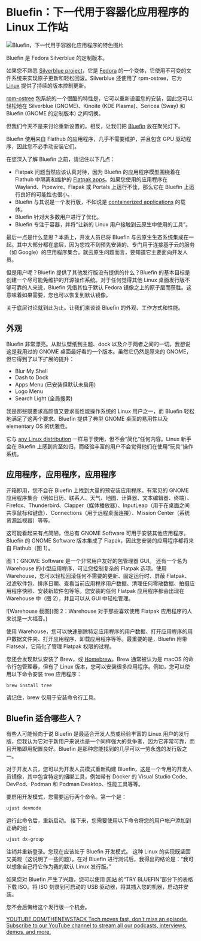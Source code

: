 # Bluefin：下一代用于容器化应用程序的 Linux 工作站

![Bluefin，下一代用于容器化应用程序的特色图片](https://cdn.thenewstack.io/media/2025/01/e437f290-bluefinhero-1024x695.jpg)

Bluefin 是 Fedora Silverblue 的定制版本。

如果您不熟悉 [Silverblue project](https://fedoraproject.org/atomic-desktops/silverblue/)，它是 [Fedora](https://thenewstack.io/fedora-41-offers-zippy-performance/) 的一个变体，它使用不可变的文件系统来实现原子更新和轻松回滚。Silverblue 还使用了 rpm-ostree，它为 [Linux](https://thenewstack.io/learning-linux-start-here/) 提供了持续的版本控制更新。

[rpm-ostree](https://coreos.github.io/rpm-ostree/) 包系统的一个很酷的特性是，它可以重新设置您的安装，因此您可以轻松地在 Silverblue (GNOME)、Kinoite (KDE Plasma)、Sericea (Sway) 和 Bluefin (GNOME 的定制版本) 之间切换。

但我们今天不是来讨论重新设置的。相反，让我们把 [Bluefin](https://projectbluefin.io/) 放在聚光灯下。

Bluefin 使用来自 Flathub 的应用程序，几乎不需要维护，并且包含 GPU 驱动程序，因此您不必手动安装它们。

在您深入了解 Bluefin 之前，请记住以下几点：

- Flatpak 问题当然应该认真对待，因为 Bluefin 的应用程序模型围绕着在 Flathub 中隔离和维护的 [Flatpak apps](https://thenewstack.io/linux-an-intro-to-the-flatpak-universal-package-manager/)。如果您使用的应用程序在 Wayland、Pipewire、Flapak 或 Portals 上运行不佳，那么它在 Bluefin 上运行良好的可能性也很小。
- Bluefin 与其说是一个发行版，不如说是 [containerized applications](https://thenewstack.io/red-hat-rethinks-the-linux-distro-for-the-container-age/) 的载体。
- Bluefin 针对大多数用户进行了优化。
- Bluefin 专注于容器，并将“让新的 Linux 用户接触到云原生中使用的工具”。

最后一点是什么意思？本质上，开发人员已将 Bluefin 与云原生生态系统集成在一起。其中大部分都在底层，因为您找不到预先安装的、专门用于连接基于云的服务（如 Google）的应用程序集合。就云原生问题而言，要知道它主要面向开发人员。

但是用户呢？Bluefin 提供了其他发行版没有提供的什么？Bluefin 的基本目标是创建一个尽可能免维护的开源操作系统。对于任何觉得其他 Linux 桌面发行版不够可靠的人来说，Bluefin 凭借其位于默认 Fedora 镜像之上的原子层而获胜。这意味着如果需要，您也可以恢复到默认镜像。

关于底层讨论就到此为止。让我们来谈谈 Bluefin 的外观、工作方式和性能。

## 外观

Bluefin 非常漂亮。从默认壁纸到主题、dock 以及介于两者之间的一切。我想说这是我用过的 GNOME 桌面最好看的一个版本。虽然它仍然是原来的 GNOME，但它得到了以下扩展的提升：

- Blur My Shell
- Dash to Dock
- Apps Menu (已安装但默认未启用)
- Logo Menu
- Search Light (全局搜索)

我是那些既要求高颜值又要求高性能操作系统的 Linux 用户之一，而 Bluefin 轻松地满足了这两个要求。Bluefin 提供了典型 GNOME 桌面的易用性以及 elementary OS 的优雅性。

它与 [any Linux distribution](https://thenewstack.io/choosing-a-linux-distribution/) 一样易于使用，但不会“简化”任何内容。Linux 新手会在 Bluefin 上感到宾至如归，而经验丰富的用户不会觉得他们在使用“玩具”操作系统。

## 应用程序，应用程序，应用程序

开箱即用，您不会在 Bluefin 上找到大量的预安装应用程序。有常见的 GNOME 应用程序集合（例如日历、联系人、天气、地图、计算器、文本编辑器、终端）、Firefox、Thunderbird、Clapper（媒体播放器）、InputLeap（用于在桌面之间共享鼠标和键盘）、Connections（用于远程桌面连接）、Mission Center（系统资源监视器）等等。

这可能看起来有点简陋，但总有 GNOME Software 可用于安装其他应用程序。Bluefin 的 GNOME Software 版本集成了 Flapak，因此您安装的应用程序都将来自 Flathub（图 1）。

图 1：GNOME Software 是一个非常用户友好的包管理器 GUI。
还有一个名为 Warehouse 的小型应用程序，可让您控制复杂的 Flatpak 选项。使用 Warehouse，您可以轻松回滚任何不需要的更新、固定运行时、屏蔽 Flatpak、过滤软件包、排序日期、查看当前应用程序用户数据、清理任何零散数据、拍摄应用程序快照、安装新软件包等等。您安装的任何 Flatpak 应用程序都会出现在 Warehouse 中（图 2），并且可以从 GUI 中轻松管理。

![Warehouse 截图](图 2：Warehouse 对于那些喜欢使用 Flatpak 应用程序的人来说是一大福音。)

使用 Warehouse，您可以快速删除特定应用程序的用户数据、打开应用程序的用户数据文件夹、打开应用程序、卸载应用程序等等。最重要的是，Bluefin 附带 Flatseal，它简化了管理 Flatpak 权限的过程。

您还会发现默认安装了 Brew，或 [Homebrew](https://brew.sh/)。Brew 通常被认为是 macOS 的命令行包管理器，但有了 Linux 版本，您可以安装很多应用程序。例如，您可以使用以下命令安装 tree 应用程序：

```bash
brew install tree
```

请记住，brew 仅用于安装命令行工具。

## Bluefin 适合哪些人？

有些人可能倾向于说 Bluefin 是最适合开发人员或经验丰富的 Linux 用户的发行版，但我认为它对于新用户来说也是一个同样强大的竞争者，因为它非常可靠，而且开箱即用配置良好。Bluefin 是那种您能找到的几乎可以一劳永逸的发行版之一。

对于开发人员，您可以为开发人员模式重新构建 Bluefin，这是一个专用的开发人员镜像，其中包含特定的捆绑工具，例如带有 Docker 的 Visual Studio Code、DevPod、Podman 和 Podman Desktop、性能工具等等。

要启用开发模式，您需要运行两个命令。第一个是：

```bash
ujust devmode
```

运行此命令后，重新启动。
接下来，您需要使用以下命令将您的用户帐户添加到正确的组：

```bash
ujust dx-group
```

注销并重新登录。您现在应该处于 Bluefin 开发模式。
这种 Linux 的实现既坚固又美观（这说明了一些问题）。在对 Bluefin 进行测试后，我得出的结论是：“我可以想象自己将它作为我的默认 Linux 发行版。”

如果您对 Bluefin 产生了兴趣，您可以使用 [网站](https://projectbluefin.io) 的“TRY BLUEFIN”部分下的表格下载 ISO。将 ISO 刻录到可启动的 USB 驱动器，将其插入您的机器，启动并安装。

您不会后悔给这个发行版一个机会。

[
YOUTUBE.COM/THENEWSTACK
Tech moves fast, don't miss an episode. Subscribe to our YouTube
channel to stream all our podcasts, interviews, demos, and more.
](https://youtube.com/thenewstack?sub_confirmation=1)